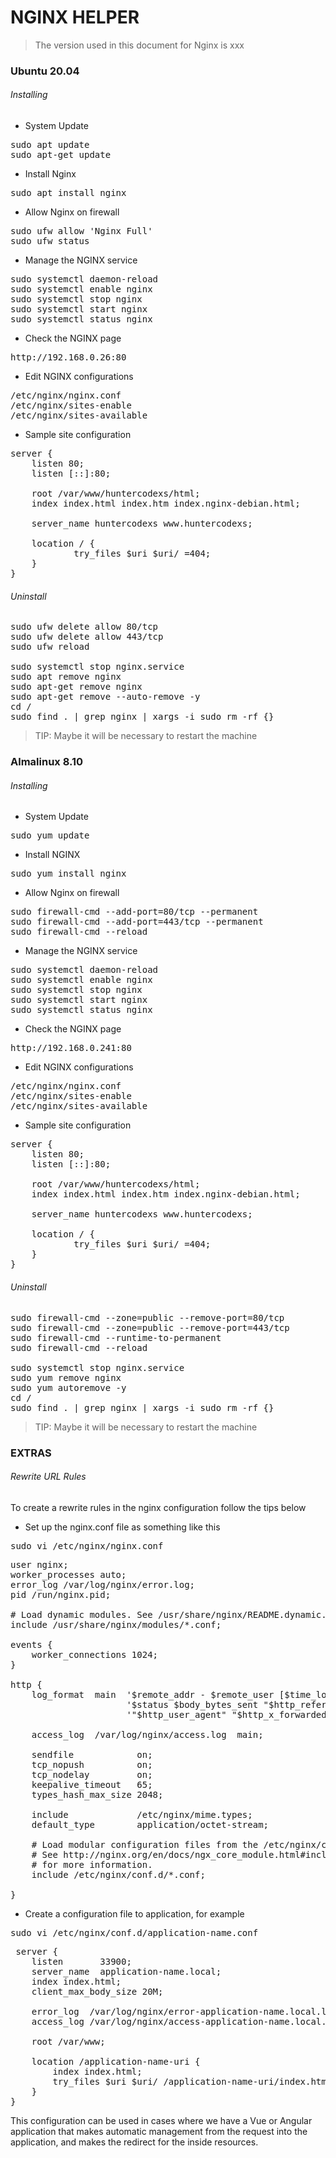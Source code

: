 
# NGINX HELPER

> The version used in this document for Nginx is xxx

### Ubuntu 20.04

###### Installing

- System Update

<pre>
sudo apt update
sudo apt-get update
</pre>

- Install Nginx

<pre>
sudo apt install nginx
</pre>

- Allow Nginx on firewall

<pre>
sudo ufw allow 'Nginx Full'
sudo ufw status
</pre>

- Manage the NGINX service

<pre>
sudo systemctl daemon-reload
sudo systemctl enable nginx
sudo systemctl stop nginx
sudo systemctl start nginx
sudo systemctl status nginx
</pre>

- Check the NGINX page

<pre>
http://192.168.0.26:80
</pre>

- Edit NGINX configurations

<pre>
/etc/nginx/nginx.conf
/etc/nginx/sites-enable
/etc/nginx/sites-available
</pre>

- Sample site configuration

<pre>
server {
    listen 80;
    listen [::]:80;
    
    root /var/www/huntercodexs/html;
    index index.html index.htm index.nginx-debian.html;
    
    server_name huntercodexs www.huntercodexs;
    
    location / {
            try_files $uri $uri/ =404;
    }
}
</pre>

###### Uninstall

<pre>
sudo ufw delete allow 80/tcp
sudo ufw delete allow 443/tcp
sudo ufw reload

sudo systemctl stop nginx.service
sudo apt remove nginx
sudo apt-get remove nginx
sudo apt-get remove --auto-remove -y
cd /
sudo find . | grep nginx | xargs -i sudo rm -rf {}
</pre>

> TIP: Maybe it will be necessary to restart the machine

### Almalinux 8.10

###### Installing

- System Update

<pre>
sudo yum update
</pre>

- Install NGINX

<pre>
sudo yum install nginx
</pre>

- Allow Nginx on firewall

<pre>
sudo firewall-cmd --add-port=80/tcp --permanent
sudo firewall-cmd --add-port=443/tcp --permanent
sudo firewall-cmd --reload
</pre>

- Manage the NGINX service

<pre>
sudo systemctl daemon-reload
sudo systemctl enable nginx
sudo systemctl stop nginx
sudo systemctl start nginx
sudo systemctl status nginx
</pre>

- Check the NGINX page

<pre>
http://192.168.0.241:80
</pre>

- Edit NGINX configurations

<pre>
/etc/nginx/nginx.conf
/etc/nginx/sites-enable
/etc/nginx/sites-available
</pre>

- Sample site configuration

<pre>
server {
    listen 80;
    listen [::]:80;
    
    root /var/www/huntercodexs/html;
    index index.html index.htm index.nginx-debian.html;
    
    server_name huntercodexs www.huntercodexs;
    
    location / {
            try_files $uri $uri/ =404;
    }
}
</pre>

###### Uninstall

<pre>
sudo firewall-cmd --zone=public --remove-port=80/tcp
sudo firewall-cmd --zone=public --remove-port=443/tcp
sudo firewall-cmd --runtime-to-permanent 
sudo firewall-cmd --reload

sudo systemctl stop nginx.service
sudo yum remove nginx
sudo yum autoremove -y
cd /
sudo find . | grep nginx | xargs -i sudo rm -rf {}
</pre>

> TIP: Maybe it will be necessary to restart the machine

### EXTRAS

###### Rewrite URL Rules

To create a rewrite rules in the nginx configuration follow the tips below

- Set up the nginx.conf file as something like this

<pre>
sudo vi /etc/nginx/nginx.conf
</pre>

<pre>
user nginx;
worker_processes auto;
error_log /var/log/nginx/error.log;
pid /run/nginx.pid;

# Load dynamic modules. See /usr/share/nginx/README.dynamic.
include /usr/share/nginx/modules/*.conf;

events {
    worker_connections 1024;
}

http {
    log_format  main  '$remote_addr - $remote_user [$time_local] "$request" '
                      '$status $body_bytes_sent "$http_referer" '
                      '"$http_user_agent" "$http_x_forwarded_for"';

    access_log  /var/log/nginx/access.log  main;

    sendfile            on;
    tcp_nopush          on;
    tcp_nodelay         on;
    keepalive_timeout   65;
    types_hash_max_size 2048;

    include             /etc/nginx/mime.types;
    default_type        application/octet-stream;

    # Load modular configuration files from the /etc/nginx/conf.d directory.
    # See http://nginx.org/en/docs/ngx_core_module.html#include
    # for more information.
    include /etc/nginx/conf.d/*.conf;

}
</pre>

- Create a configuration file to application, for example

<pre>
sudo vi /etc/nginx/conf.d/application-name.conf
</pre>

<pre>
 server {
    listen       33900;
    server_name  application-name.local;
    index index.html;
    client_max_body_size 20M;

    error_log  /var/log/nginx/error-application-name.local.log;
    access_log /var/log/nginx/access-application-name.local.log;

    root /var/www;

    location /application-name-uri {
        index index.html;
        try_files $uri $uri/ /application-name-uri/index.html;
    }
}
</pre>

This configuration can be used in cases where we have a Vue or Angular application that makes automatic 
management from the request into the application, and makes the redirect for the inside resources.


